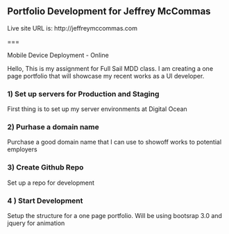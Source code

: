 <h2>Portfolio Development for Jeffrey McCommas</h2>
<p>Live site URL is: http://jeffreymccommas.com </p>
===

Mobile Device Deployment - Online

Hello,
This is my assignment for Full Sail MDD class. I am creating a one page portfolio that will showcase my recent works as a UI developer.

<h3>1) Set up servers for Production and Staging</h3>
First thing is to set up my server environments at Digital Ocean
<h3>2) Purhase a domain name</h3>
 Purchase a good domain name that I can use to showoff works to potential employers
<h3>3) Create Github Repo</h3>
Set up a repo for development
<h3>4 ) Start Development</h3>
Setup the structure for a one page portfolio. Will be using bootsrap 3.0 and jquery for animation
